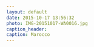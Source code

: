 ```yaml
---
layout: default
date: 2015-10-17 13:56:32
photo: IMG-20151017-WA0016.jpg
caption_header:  
caption: Marocco
---
```

